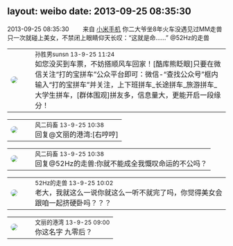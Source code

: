 layout: weibo
date: 2013-09-25 08:35:30
---
<meta name="referrer" content="no-referrer" />

2013-09-25 08:35:30  &nbsp;&nbsp;&nbsp;&nbsp;&nbsp;&nbsp; 来自 <a href="http://app.weibo.com/t/feed/22zMnn" rel="nofollow">小米手机</a>
你二大爷坐8年火车没遇见过MM走兽只一次就碰上美女，不禁闭上眼睛仰天长叹：“这就是命……” @52Hz的走兽 ​​​

<table style="width: 100%;">
  <tr>
    <td style="width: 40px;"><img style="border-radius:50%" src="https://tvax1.sinaimg.cn/crop.0.0.512.512.50/7bd6f86ely8gn18kpkhbxj20e80e80t6.jpg?KID=imgbed,tva&Expires=1624465767&ssig=TNvGUeHG4T"></td>
    <td colspan="2"><small>孙胜男sunsn 13-9-25 11:24</small><br/>如您没买到车票，不妨搭顺风车回家！[酷库熊眨眼]只要在微信关注“打的宝拼车”公众平台即可：微信-“查找公众号”框内输入“打的宝拼车”并关注，上下班拼车_长途拼车_旅游拼车_大学生拼车，[群体围观]拼友多，信息量大，更能开启一段缘分！</td>
  </tr>
</table>

<table style="width: 100%;">
  <tr>
    <td style="width: 40px;"><img style="border-radius:50%" src="https://tva3.sinaimg.cn/crop.0.0.639.639.50/6d2a6003jw8f3idy69w2gj20hs0hrt9g.jpg?KID=imgbed,tva&Expires=1624465767&ssig=lDymIYwd4B"></td>
    <td colspan="2"><small>风二码畜 13-9-25 10:38</small><br/>回复@文丽的港湾:[右哼哼]</td>
  </tr>
</table>

<table style="width: 100%;">
  <tr>
    <td style="width: 40px;"><img style="border-radius:50%" src="https://tva3.sinaimg.cn/crop.0.0.639.639.50/6d2a6003jw8f3idy69w2gj20hs0hrt9g.jpg?KID=imgbed,tva&Expires=1624465767&ssig=lDymIYwd4B"></td>
    <td colspan="2"><small>风二码畜 13-9-25 10:38</small><br/>回复@52Hz的走兽:你就不能成全我慨叹命运的不公吗？</td>
  </tr>
</table>

<table style="width: 100%;">
  <tr>
    <td style="width: 40px;"><img style="border-radius:50%" src="https://tva4.sinaimg.cn/crop.0.0.180.180.50/8beaf773jw1e8qgp5bmzyj2050050aa8.jpg?KID=imgbed,tva&Expires=1624465767&ssig=N%2BFvBZzzOY"></td>
    <td colspan="2"><small>52Hz的走兽 13-9-25 10:02</small><br/>老大，我就这么一说你就这么一听不就完了吗，你觉得美女会跟咱一起挤硬卧吗？？？</td>
  </tr>
</table>

<table style="width: 100%;">
  <tr>
    <td style="width: 40px;"><img style="border-radius:50%" src="https://tva1.sinaimg.cn/crop.0.0.180.180.50/9dc97b7fjw1e8qgp5bmzyj2050050aa8.jpg?KID=imgbed,tva&Expires=1624465767&ssig=FAOXw0LJJJ"></td>
    <td colspan="2"><small>文丽的港湾 13-9-25 09:00</small><br/>你这名字 九零后？</td>
  </tr>
</table>

